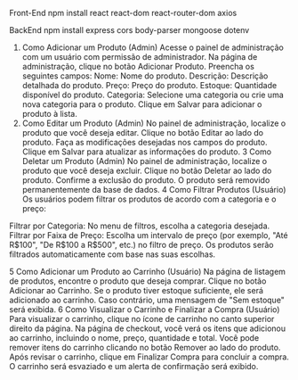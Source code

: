 Front-End
npm install react react-dom react-router-dom axios

BackEnd
npm install express cors body-parser mongoose dotenv


1. Como Adicionar um Produto (Admin)
Acesse o painel de administração com um usuário com permissão de administrador.
Na página de administração, clique no botão Adicionar Produto.
Preencha os seguintes campos:
Nome: Nome do produto.
Descrição: Descrição detalhada do produto.
Preço: Preço do produto.
Estoque: Quantidade disponível do produto.
Categoria: Selecione uma categoria ou crie uma nova categoria para o produto.
Clique em Salvar para adicionar o produto à lista.
2. Como Editar um Produto (Admin)
No painel de administração, localize o produto que você deseja editar.
Clique no botão Editar ao lado do produto.
Faça as modificações desejadas nos campos do produto.
Clique em Salvar para atualizar as informações do produto.
3 Como Deletar um Produto (Admin)
No painel de administração, localize o produto que você deseja excluir.
Clique no botão Deletar ao lado do produto.
Confirme a exclusão do produto. O produto será removido permanentemente da base de dados.
4 Como Filtrar Produtos (Usuário)
Os usuários podem filtrar os produtos de acordo com a categoria e o preço:

Filtrar por Categoria: No menu de filtros, escolha a categoria desejada.
Filtrar por Faixa de Preço: Escolha um intervalo de preço (por exemplo, "Até R$100", "De R$100 a R$500", etc.) no filtro de preço.
Os produtos serão filtrados automaticamente com base nas suas escolhas.

5 Como Adicionar um Produto ao Carrinho (Usuário)
Na página de listagem de produtos, encontre o produto que deseja comprar.
Clique no botão Adicionar ao Carrinho.
Se o produto tiver estoque suficiente, ele será adicionado ao carrinho. Caso contrário, uma mensagem de "Sem estoque" será exibida.
6 Como Visualizar o Carrinho e Finalizar a Compra (Usuário)
Para visualizar o carrinho, clique no ícone de carrinho no canto superior direito da página.
Na página de checkout, você verá os itens que adicionou ao carrinho, incluindo o nome, preço, quantidade e total.
Você pode remover itens do carrinho clicando no botão Remover ao lado do produto.
Após revisar o carrinho, clique em Finalizar Compra para concluir a compra. O carrinho será esvaziado e um alerta de confirmação será exibido.
